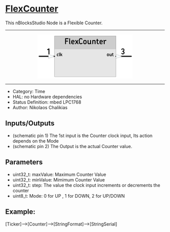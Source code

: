 # [FlexCounter](https://github.com/nBlocksStudioNodes/nblocks_flexcounter)

This nBlocksStudio Node is a Flexible Counter.

----

<p align="center">
<img
src="img/01.PNG"
width = 300
/>
</p>

----

 *  Category: Time
 *  HAL: no Hardware dependencies
 *  Status Definition: mbed LPC1768
 *  Author: Nikolaos Chalikias

## Inputs/Outputs 
 *  (schematic pin 1) The 1st input is the Counter clock input, Its action depends on the Mode 
 *  (schematic pin 2) The Output is the actual Counter value.

## Parameters 
 *  uint32_t: maxValue: Maximum Counter Value
 *  uint32_t: minValue: Mimimum Counter Value
 *  uint32_t: step: The value the clock input increments or decrements the counter
 *  uint8_t:  Mode: 0 for UP , 1 for DOWN, 2 for UP/DOWN




## Example:

[Ticker]-->[Counter]-->[StringFormat]-->[StringSerial]


